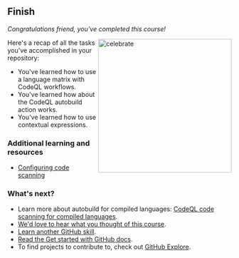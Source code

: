 ## Finish

_Congratulations friend, you've completed this course!_

<img src="https://octodex.github.com/images/welcometocat.png" alt=celebrate width=300 align=right>

Here's a recap of all the tasks you've accomplished in your repository:

-   You've learned how to use a language matrix with CodeQL workflows.
-   You've learned how about the CodeQL autobuild action works.
-   You've learned how to use contextual expressions.

### Additional learning and resources

- [Configuring code scanning](https://docs.github.com/en/code-security/code-scanning/automatically-scanning-your-code-for-vulnerabilities-and-errors/configuring-code-scanning)

### What's next?

-   Learn more about autobuild for compiled languages: [CodeQL code scanning for compiled languages](https://docs.github.com/en/code-security/code-scanning/creating-an-advanced-setup-for-code-scanning/codeql-code-scanning-for-compiled-languages).
-   [We'd love to hear what you thought of this course](https://github.com/skills/.github/discussions).
-   [Learn another GitHub skill](https://github.com/skills).
-   [Read the Get started with GitHub docs](https://docs.github.com/en/get-started).
-   To find projects to contribute to, check out [GitHub Explore](https://github.com/explore).

